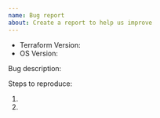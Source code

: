 ```yaml
---
name: Bug report
about: Create a report to help us improve
---
```


<!-- Please search existing issues to avoid creating duplicates. --> 
<!-- Also please test using the latest insiders build to make sure your issue has not already been fixed: https://code.visualstudio.com/insiders/ -->

<!-- Use Help > Report Issue to prefill these. -->

- Terraform Version:
- OS Version:

Bug description:

Steps to reproduce:

1. 
2. 

